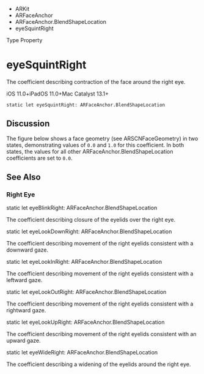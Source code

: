 

- ARKit
- ARFaceAnchor
- ARFaceAnchor.BlendShapeLocation
-  eyeSquintRight 

Type Property

# eyeSquintRight

The coefficient describing contraction of the face around the right eye.

iOS 11.0+iPadOS 11.0+Mac Catalyst 13.1+

``` source
static let eyeSquintRight: ARFaceAnchor.BlendShapeLocation
```

## Discussion

The figure below shows a face geometry (see ARSCNFaceGeometry) in two states, demonstrating values of `0.0` and `1.0` for this coefficient. In both states, the values for all other ARFaceAnchor.BlendShapeLocation coefficients are set to `0.0`.

## See Also

### Right Eye

static let eyeBlinkRight: ARFaceAnchor.BlendShapeLocation

The coefficient describing closure of the eyelids over the right eye.

static let eyeLookDownRight: ARFaceAnchor.BlendShapeLocation

The coefficient describing movement of the right eyelids consistent with a downward gaze.

static let eyeLookInRight: ARFaceAnchor.BlendShapeLocation

The coefficient describing movement of the right eyelids consistent with a leftward gaze.

static let eyeLookOutRight: ARFaceAnchor.BlendShapeLocation

The coefficient describing movement of the right eyelids consistent with a rightward gaze.

static let eyeLookUpRight: ARFaceAnchor.BlendShapeLocation

The coefficient describing movement of the right eyelids consistent with an upward gaze.

static let eyeWideRight: ARFaceAnchor.BlendShapeLocation

The coefficient describing a widening of the eyelids around the right eye.

